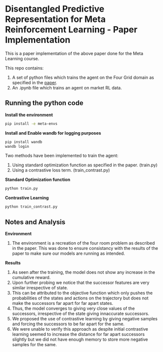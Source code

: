 # Disentangled Predictive Representation for Meta Reinforcement Learning - Paper Implementation

This is a paper implementation of the above paper done for the Meta Learning course.

This repo contains:
1. A set of python files which trains the agent on the Four Grid domain as specified in the [paper](https://openreview.net/pdf?id=VbLGbcdz16-).
2. An .ipynb file which trains an agent on market RL data.


## Running the python code

**Install the environment**

```bash
pip install -e meta-envs
```

**Install and Enable wandb for logging purposes**
```bash
pip install wandb
wandb login
```

Two methods have been implemented to train the agent:
1. Using standard optimization function as specified in the paper. (train.py)
2. Using a contrastive loss term. (train_contrast.py)

**Standard Optimization function**
```bash
python train.py
```

**Contrastive Learning**
```bash
python train_contrast.py
```

## Notes and Analysis

**Environment**
1. The environment is a recreation of the four room problem as described in the paper. This was done to ensure consistancy with the results of the paper to make sure our models are running as intended.

**Results**
1. As seen after the training, the model does not show any increase in the cumulative reward.
2. Upon further probing we notice that the successor features are very similar irrespective of state.
3. This can be attributed to the objective function which only pushes the probabilities of the states and actions on the trajectory but does not make the successors far apart for far apart states.
4. Thus, the model converges to giving very close values of the successors, irrespective of the state giving innaccurate successors.
5. We proposed the use of contrastive learning by giving negative samples and forcing the successors to be far apart for the same.
6. We were unable to verify this approach as despite initial contrastive learning seemed to increase the distance for far apart successors slightly but we did not have enough memory to store more negative samples for the same.
